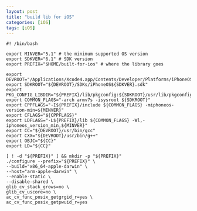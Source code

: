 ```yaml
---
layout: post
title: "build lib for iOS"
categories: [iOS]
tags: [iOS]
---
```


	#! /bin/bash
	
	export MINVER="5.1" # the minimum supported OS version
	export SDKVER="6.1" # SDK version
	export PREFIX="$HOME/built-for-ios" # where the library goes
	
	export DEVROOT="/Applications/Xcode4.app/Contents/Developer/Platforms/iPhoneOS.platform/Developer"
	export SDKROOT="${DEVROOT}/SDKs/iPhoneOS${SDKVER}.sdk"
	export PKG_CONFIG_LIBDIR="${PREFIX}/lib/pkgconfig:${SDKROOT}/usr/lib/pkgconfig"
	export COMMON_FLAGS="-arch armv7s -isysroot ${SDKROOT}"
	export CPPFLAGS="-I${PREFIX}/include ${COMMON_FLAGS} -miphoneos-version-min=${MINVER}"
	export CFLAGS="${CPPFLAGS}"
	export LDFLAGS="-L${PREFIX}/lib ${COMMON_FLAGS} -Wl,-iphoneos_version_min,${MINVER}"
	export CC="${DEVROOT}/usr/bin/gcc"
	export CXX="${DEVROOT}/usr/bin/g++"
	export OBJC="${CC}"
	export LD="${CC}"
	
	[ ! -d "${PREFIX}" ] && mkdir -p "${PREFIX}"
	./configure --prefix="${PREFIX}" \
	--build="x86_64-apple-darwin" \
	--host="arm-apple-darwin" \
	--enable-static \
	--disable-shared \
	glib_cv_stack_grows=no \
	glib_cv_uscore=no \
	ac_cv_func_posix_getgrgid_r=yes \
	ac_cv_func_posix_getpwuid_r=yes
	
